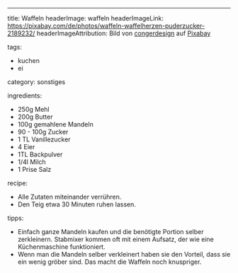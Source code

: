 ---
title: Waffeln
headerImage: waffeln
headerImageLink: https://pixabay.com/de/photos/waffeln-waffelherzen-puderzucker-2189232/
headerImageAttribution: Bild von <a href='https://pixabay.com/de/users/congerdesign-509903/?utm_source=link-attribution&amp;utm_medium=referral&amp;utm_campaign=image&amp;utm_content=2189232'>congerdesign</a> auf <a href='https://pixabay.com/de/?utm_source=link-attribution&amp;utm_medium=referral&amp;utm_campaign=image&amp;utm_content=2189232'>Pixabay</a>

tags:
  - kuchen
  - ei

category: sonstiges

ingredients:
  - 250g Mehl
  - 200g Butter
  - 100g gemahlene Mandeln
  - 90 - 100g Zucker
  - 1 TL Vanillezucker
  - 4 Eier
  - 1TL Backpulver
  - 1/4l Milch
  - 1 Prise Salz

recipe:
  - Alle Zutaten miteinander verrühren.
  - Den Teig etwa 30 Minuten ruhen lassen.

tipps:
  - Einfach ganze Mandeln kaufen und die benötigte Portion selber zerkleinern. Stabmixer kommen oft mit einem Aufsatz, der wie eine Küchenmaschine funktioniert.
  - Wenn man die Mandeln selber verkleinert haben sie den Vorteil, dass sie ein wenig gröber sind. Das macht die Waffeln noch knuspriger.
